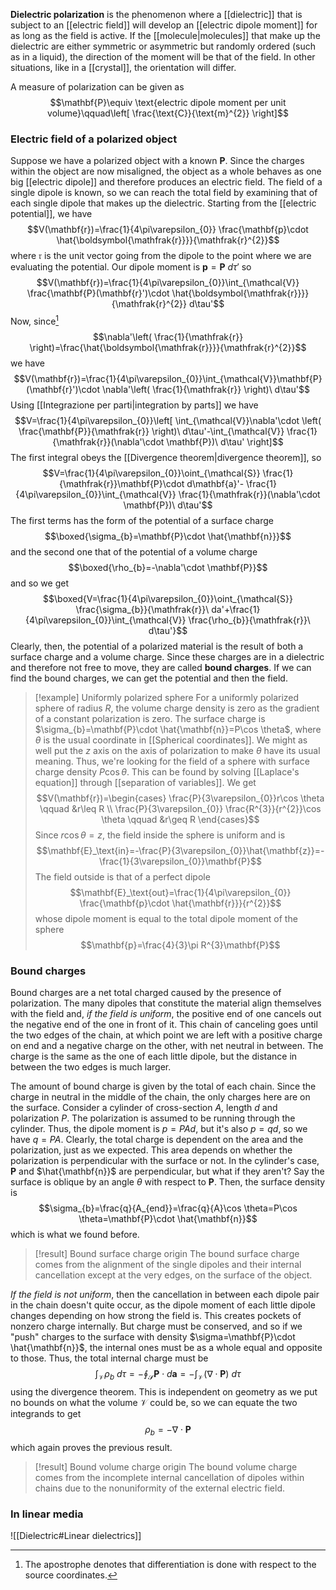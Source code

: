 **Dielectric polarization** is the phenomenon where a [[dielectric]] that is subject to an [[electric field]] will develop an [[electric dipole moment]] for as long as the field is active. If the [[molecule|molecules]] that make up the dielectric are either symmetric or asymmetric but randomly ordered (such as in a liquid), the direction of the moment will be that of the field. In other situations, like in a [[crystal]], the orientation will differ.

A measure of polarization can be given as
$$\mathbf{P}\equiv \text{electric dipole moment per unit volume}\qquad\left[ \frac{\text{C}}{\text{m}^{2}} \right]$$
### Electric field of a polarized object
Suppose we have a polarized object with a known $\mathbf{P}$. Since the charges within the object are now misaligned, the object as a whole behaves as one big [[electric dipole]] and therefore produces an electric field. The field of a single dipole is known, so we can reach the total field by examining that of each single dipole that makes up the dielectric. Starting from the [[electric potential]], we have
$$V(\mathbf{r})=\frac{1}{4\pi\varepsilon_{0}} \frac{\mathbf{p}\cdot \hat{\boldsymbol{\mathfrak{r}}}}{\mathfrak{r}^{2}}$$
where $\boldsymbol{\mathfrak{r}}$ is the unit vector going from the dipole to the point where we are evaluating the potential. Our dipole moment is $\mathbf{p}=\mathbf{P}\ d\tau'$ so
$$V(\mathbf{r})=\frac{1}{4\pi\varepsilon_{0}}\int_{\mathcal{V}} \frac{\mathbf{P}(\mathbf{r}')\cdot \hat{\boldsymbol{\mathfrak{r}}}}{\mathfrak{r}^{2}} d\tau'$$
Now, since[^1]
$$\nabla'\left( \frac{1}{\mathfrak{r}} \right)=\frac{\hat{\boldsymbol{\mathfrak{r}}}}{\mathfrak{r}^{2}}$$
we have
$$V(\mathbf{r})=\frac{1}{4\pi\varepsilon_{0}}\int_{\mathcal{V}}\mathbf{P}(\mathbf{r}')\cdot \nabla'\left( \frac{1}{\mathfrak{r}} \right)\ d\tau'$$
Using [[Integrazione per parti|integration by parts]] we have
$$V=\frac{1}{4\pi\varepsilon_{0}}\left[ \int_{\mathcal{V}}\nabla'\cdot \left( \frac{\mathbf{P}}{\mathfrak{r}} \right)\ d\tau'-\int_{\mathcal{V}} \frac{1}{\mathfrak{r}}(\nabla'\cdot \mathbf{P})\ d\tau' \right]$$
The first integral obeys the [[Divergence theorem|divergence theorem]], so
$$V=\frac{1}{4\pi\varepsilon_{0}}\oint_{\mathcal{S}} \frac{1}{\mathfrak{r}}\mathbf{P}\cdot d\mathbf{a}'- \frac{1}{4\pi\varepsilon_{0}}\int_{\mathcal{V}} \frac{1}{\mathfrak{r}}(\nabla'\cdot \mathbf{P})\ d\tau'$$
The first terms has the form of the potential of a surface charge
$$\boxed{\sigma_{b}=\mathbf{P}\cdot \hat{\mathbf{n}}}$$
and the second one that of the potential of a volume charge
$$\boxed{\rho_{b}=-\nabla'\cdot \mathbf{P}}$$
and so we get
$$\boxed{V=\frac{1}{4\pi\varepsilon_{0}}\oint_{\mathcal{S}} \frac{\sigma_{b}}{\mathfrak{r}}\ da'+\frac{1}{4\pi\varepsilon_{0}}\int_{\mathcal{V}} \frac{\rho_{b}}{\mathfrak{r}}\ d\tau'}$$
Clearly, then, the potential of a polarized material is the result of both a surface charge and a volume charge. Since these charges are in a dielectric and therefore not free to move, they are called **bound charges**. If we can find the bound charges, we can get the potential and then the field.

> [!example] Uniformly polarized sphere
> For a uniformly polarized sphere of radius $R$, the volume charge density is zero as the gradient of a constant polarization is zero. The surface charge is $\sigma_{b}=\mathbf{P}\cdot \hat{\mathbf{n}}=P\cos \theta$, where $\theta$ is the usual coordinate in [[Spherical coordinates]]. We might as well put the $z$ axis on the axis of polarization to make $\theta$ have its usual meaning. Thus, we're looking for the field of a sphere with surface charge density $P\cos \theta$. This can be found by solving [[Laplace's equation]] through [[separation of variables]]. We get
> $$V(\mathbf{r})=\begin{cases}
\frac{P}{3\varepsilon_{0}}r\cos \theta \qquad &r\leq R \\
\frac{P}{3\varepsilon_{0}} \frac{R^{3}}{r^{2}}\cos \theta \qquad &r\geq R
\end{cases}$$
>Since $r\cos \theta=z$, the field inside the sphere is uniform and is
>$$\mathbf{E}_\text{in}=-\frac{P}{3\varepsilon_{0}}\hat{\mathbf{z}}=- \frac{1}{3\varepsilon_{0}}\mathbf{P}$$
>The field outside is that of a perfect dipole
>$$\mathbf{E}_\text{out}=\frac{1}{4\pi\varepsilon_{0}} \frac{\mathbf{p}\cdot \hat{\mathbf{r}}}{r^{2}}$$
>whose dipole moment is equal to the total dipole moment of the sphere
>$$\mathbf{p}=\frac{4}{3}\pi R^{3}\mathbf{P}$$
### Bound charges
Bound charges are a net total charged caused by the presence of polarization. The many dipoles that constitute the material align themselves with the field and, *if the field is uniform*, the positive end of one cancels out the negative end of the one in front of it. This chain of canceling goes until the two edges of the chain, at which point we are left with a positive charge on end and a negative charge on the other, with net neutral in between. The charge is the same as the one of each little dipole, but the distance in between the two edges is much larger.

The amount of bound charge is given by the total of each chain. Since the charge in neutral in the middle of the chain, the only charges here are on the surface. Consider a cylinder of cross-section $A$, length $d$ and polarization $P$. The polarization is assumed to be running through the cylinder. Thus, the dipole moment is $p=PAd$, but it's also $p=qd$, so we have $q=PA$. Clearly, the total charge is dependent on the area and the polarization, just as we expected. This area depends on whether the polarization is perpendicular with the surface or not. In the cylinder's case, $\mathbf{P}$ and $\hat{\mathbf{n}}$ are perpendicular, but what if they aren't? Say the surface is oblique by an angle $\theta$ with respect to $\mathbf{P}$. Then, the surface density is
$$\sigma_{b}=\frac{q}{A_{end}}=\frac{q}{A}\cos \theta=P\cos \theta=\mathbf{P}\cdot \hat{\mathbf{n}}$$
which is what we found before.

> [!result] Bound surface charge origin
> The bound surface charge comes from the alignment of the single dipoles and their internal cancellation except at the very edges, on the surface of the object.

*If the field is not uniform*, then the cancellation in between each dipole pair in the chain doesn't quite occur, as the dipole moment of each little dipole changes depending on how strong the field is. This creates pockets of nonzero charge internally. But charge must be conserved, and so if we "push" charges to the surface with density $\sigma=\mathbf{P}\cdot \hat{\mathbf{n}}$, the internal ones must be as a whole equal and opposite to those. Thus, the total internal charge must be
$$\int_{\mathcal{V}}\rho_{b}\ d\tau=-\oint_{\mathcal{S}}\mathbf{P}\cdot d\mathbf{a}=-\int_{\mathcal{V}}(\nabla \cdot \mathbf{P})\ d\tau$$
using the divergence theorem. This is independent on geometry as we put no bounds on what the volume $\mathcal{V}$ could be, so we can equate the two integrands to get
$$\rho_{b}=-\nabla \cdot \mathbf{P}$$
which again proves the previous result.

> [!result] Bound volume charge origin
> The bound volume charge comes from the incomplete internal cancellation of dipoles within chains due to the nonuniformity of the external electric field. 
### In linear media
![[Dielectric#Linear dielectrics]]

[^1]: The apostrophe denotes that differentiation is done with respect to the source coordinates.